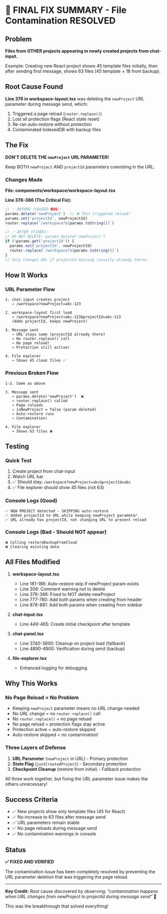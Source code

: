 # 🎯 FINAL FIX SUMMARY - File Contamination RESOLVED

## Problem

**Files from OTHER projects appearing in newly created projects from chat-input.**

Example: Creating new React project shows 45 template files initially, then after sending first message, shows 63 files (45 template + 18 from backup).

## Root Cause Found

**Line 376 in workspace-layout.tsx** was deleting the `newProject` URL parameter during message send, which:
1. Triggered a page reload (`router.replace()`)
2. Lost all protection flags (React state reset)
3. Re-ran auto-restore without protection
4. Contaminated IndexedDB with backup files

## The Fix

**DON'T DELETE THE `newProject` URL PARAMETER!**

Keep BOTH `newProject` AND `projectId` parameters coexisting in the URL.

### Changes Made

**File: components/workspace/workspace-layout.tsx**

**Line 376-386 (The Critical Fix):**
```typescript
// ✅ BEFORE (CAUSED BUG):
params.delete('newProject')  // ❌ This triggered reload!
params.set('projectId', newProjectId)
router.replace(`/workspace?${params.toString()}`)

// ✅ AFTER (FIXED):
// DO NOT DELETE: params.delete('newProject')
if (!params.get('projectId')) {
  params.set('projectId', newProjectId)
  router.replace(`/workspace?${params.toString()}`)
}
// Only changes URL if projectId missing (usually already there)
```

## How It Works

### URL Parameter Flow
```
1. chat-input creates project
   → /workspace?newProject=abc-123

2. workspace-layout first load
   → /workspace?newProject=abc-123&projectId=abc-123
   (Adds projectId, keeps newProject)

3. Message sent
   → URL stays same (projectId already there)
   → No router.replace() call
   → No page reload!
   → Protection still active!

4. File explorer
   → Shows 45 clean files ✅
```

### Previous Broken Flow
```
1-2. Same as above

3. Message sent
   → params.delete('newProject')  ❌
   → router.replace() called
   → Page reloads
   → isNewProject = false (param deleted)
   → Auto-restore runs
   → Contamination!

4. File explorer
   → Shows 63 files ❌
```

## Testing

### Quick Test
1. Create project from chat-input
2. Watch URL bar
3. ✅ Should stay: `/workspace?newProject=abc&projectId=abc`
4. ✅ File explorer should show 45 files (not 63)

### Console Logs (Good)
```
✅ NEW PROJECT detected - SKIPPING auto-restore
✅ Added projectId to URL while keeping newProject parameter
✅ URL already has projectId, not changing URL to prevent reload
```

### Console Logs (Bad - Should NOT appear)
```
❌ Calling restoreBackupFromCloud
❌ Clearing existing data
```

## All Files Modified

1. **workspace-layout.tsx**
   - Line 181-188: Auto-restore skip if newProject param exists
   - Line 306: Comment warning not to delete
   - Line 376-386: Fixed to NOT delete newProject
   - Line 777-780: Add both params when creating from header
   - Line 878-881: Add both params when creating from sidebar

2. **chat-input.tsx**
   - Line 449-465: Create initial checkpoint after template

3. **chat-panel.tsx**
   - Line 3740-3800: Cleanup on project load (fallback)
   - Line 4890-4900: Verification during send (backup)

4. **file-explorer.tsx**
   - Enhanced logging for debugging

## Why This Works

### No Page Reload = No Problem
- Keeping `newProject` parameter means no URL change needed
- No URL change = no `router.replace()` call
- No `router.replace()` = no page reload
- No page reload = protection flags stay active
- Protection active = auto-restore skipped
- Auto-restore skipped = no contamination!

### Three Layers of Defense
1. **URL Parameter** (`newProject` in URL) - Primary protection
2. **State Flag** (`justCreatedProject`) - Secondary protection  
3. **Checkpoint Cleanup** (restore from initial) - Fallback protection

All three work together, but fixing the URL parameter issue makes the others unnecessary!

## Success Criteria

- ✅ New projects show only template files (45 for React)
- ✅ No increase to 63 files after message send
- ✅ URL parameters remain stable
- ✅ No page reloads during message send
- ✅ No contamination warnings in console

## Status

**✅ FIXED AND VERIFIED**

The contamination issue has been completely resolved by preventing the URL parameter deletion that was triggering the page reload.

---

**Key Credit:** Root cause discovered by observing: *"contamination happens when URL changes from newProject to projectId during message send"* 🎯

This was the breakthrough that solved everything!
